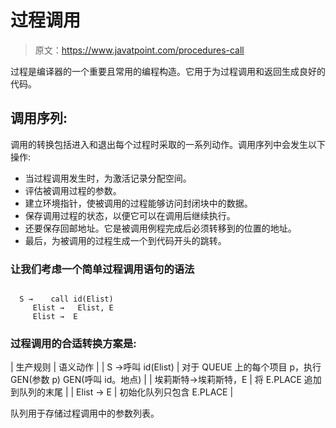 # 过程调用

> 原文：<https://www.javatpoint.com/procedures-call>

过程是编译器的一个重要且常用的编程构造。它用于为过程调用和返回生成良好的代码。

## 调用序列:

调用的转换包括进入和退出每个过程时采取的一系列动作。调用序列中会发生以下操作:

*   当过程调用发生时，为激活记录分配空间。
*   评估被调用过程的参数。
*   建立环境指针，使被调用的过程能够访问封闭块中的数据。
*   保存调用过程的状态，以便它可以在调用后继续执行。
*   还要保存回邮地址。它是被调用例程完成后必须转移到的位置的地址。
*   最后，为被调用的过程生成一个到代码开头的跳转。

### 让我们考虑一个简单过程调用语句的语法

```

  S →    call id(Elist)
     Elist →   Elist, E
     Elist →  E

```

### 过程调用的合适转换方案是:

| 生产规则 | 语义动作 |
| S →呼叫 id(Elist) | 对于 QUEUE 上的每个项目 p，执行
GEN(参数 p)
GEN(呼叫 id。地点) |
| 埃莉斯特→埃莉斯特，E | 将 E.PLACE 追加到队列的末尾 |
| Elist → E | 初始化队列只包含
E.PLACE |

队列用于存储过程调用中的参数列表。